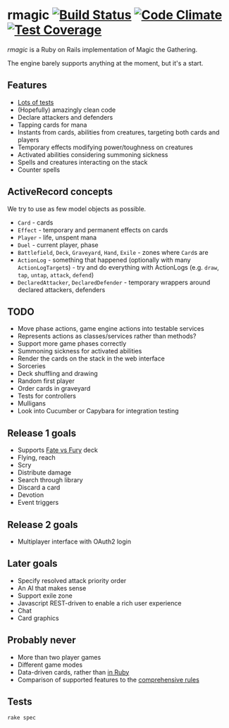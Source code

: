 rmagic [![Build Status](https://travis-ci.org/soundasleep/rmagic.svg?branch=master)](https://travis-ci.org/soundasleep/rmagic) [![Code Climate](https://codeclimate.com/github/soundasleep/rmagic/badges/gpa.svg)](https://codeclimate.com/github/soundasleep/rmagic) [![Test Coverage](https://codeclimate.com/github/soundasleep/rmagic/badges/coverage.svg)](https://codeclimate.com/github/soundasleep/rmagic/coverage)
======

*rmagic* is a Ruby on Rails implementation of Magic the Gathering.

The engine barely supports anything at the moment, but it's a start.

## Features

* [Lots of tests](spec/games/)
* (Hopefully) amazingly clean code
* Declare attackers and defenders
* Tapping cards for mana
* Instants from cards, abilities from creatures, targeting both cards and players
* Temporary effects modifying power/toughness on creatures
* Activated abilities considering summoning sickness
* Spells and creatures interacting on the stack
* Counter spells

## ActiveRecord concepts

We try to use as few model objects as possible.

* `Card` - cards
* `Effect` - temporary and permanent effects on cards
* `Player` - life, unspent mana
* `Duel` - current player, phase
* `Battlefield`, `Deck`, `Graveyard`, `Hand`, `Exile` - zones where `Card`s are
* `ActionLog` - something that happened (optionally with many `ActionLogTarget`s) - try and do everything with ActionLogs (e.g. `draw`, `tap`, `untap`, `attack`, `defend`)
* `DeclaredAttacker`, `DeclaredDefender` - temporary wrappers around declared attackers, defenders

## TODO

* Move phase actions, game engine actions into testable services
* Represents actions as classes/services rather than methods?
* Support more game phases correctly
* Summoning sickness for activated abilities
* Render the cards on the stack in the web interface
* Sorceries
* Deck shuffling and drawing
* Random first player
* Order cards in graveyard
* Tests for controllers
* Mulligans
* Look into Cucumber or Capybara for integration testing

## Release 1 goals

* Supports [Fate vs Fury](http://sales.starcitygames.com/carddisplay.php?product=695013) deck
* Flying, reach
* Scry
* Distribute damage
* Search through library
* Discard a card
* Devotion
* Event triggers

## Release 2 goals

* Multiplayer interface with OAuth2 login

## Later goals

* Specify resolved attack priority order
* An AI that makes sense
* Support exile zone
* Javascript REST-driven to enable a rich user experience
* Chat
* Card graphics

## Probably never

* More than two player games
* Different game modes
* Data-driven cards, rather than [in Ruby](app/cards/)
* Comparison of supported features to the [comprehensive rules](http://magiccards.info/rules.html)

## Tests

```
rake spec
```
